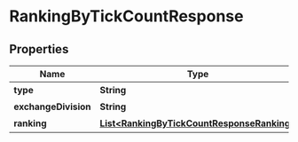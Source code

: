 # RankingByTickCountResponse

## Properties
Name | Type | Description | Notes
------------ | ------------- | ------------- | -------------
**type** | **String** | 種別 |  [optional]
**exchangeDivision** | **String** | 市場 |  [optional]
**ranking** | [**List&lt;RankingByTickCountResponseRanking&gt;**](RankingByTickCountResponseRanking.md) | ランキング |  [optional]
